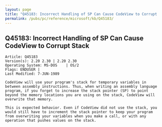 ```yaml
---
layout: page
title: "Q45183: Incorrect Handling of SP Can Cause CodeView to Corrupt Stack"
permalink: /pubs/pc/reference/microsoft/kb/Q45183/
---
```


## Q45183: Incorrect Handling of SP Can Cause CodeView to Corrupt Stack

	Article: Q45183
	Version(s): 2.20 2.30 | 2.20 2.30
	Operating System: MS-DOS    | OS/2
	Flags: ENDUSER |
	Last Modified: 7-JUN-1989
	
	CodeView will use your program's stack for temporary variables in
	between assembly instructions. Thus, when writing an assembly language
	program, if you forget to increase the stack pointer (SP) to point
	beyond the memory locations you are using on the stack, CodeView will
	overwrite that memory.
	
	This is expected behavior. Even if CodeView did not use the stack, you
	would still have to increment the stack pointer to keep your program
	from overwriting your variables when you make a call, or with any
	operation that pushes values on the stack.
